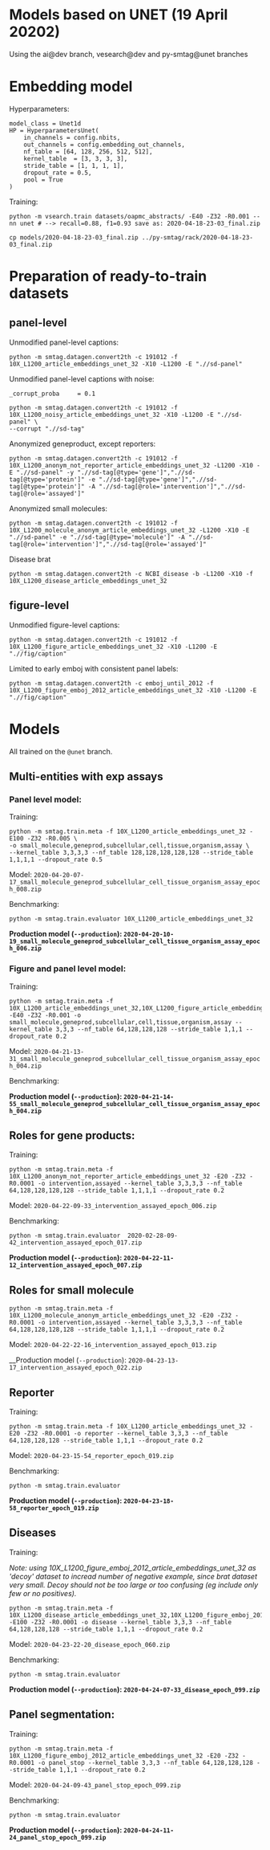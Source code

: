 # Models based on UNET (19 April 20202)

Using the ai@dev branch, vesearch@dev and py-smtag@unet branches

# Embedding model

Hyperparameters:

    model_class = Unet1d
    HP = HyperparametersUnet(
        in_channels = config.nbits,
        out_channels = config.embedding_out_channels,
        nf_table = [64, 128, 256, 512, 512],
        kernel_table  = [3, 3, 3, 3],
        stride_table = [1, 1, 1, 1],
        dropout_rate = 0.5,
        pool = True
    )

Training:

    python -m vsearch.train datasets/oapmc_abstracts/ -E40 -Z32 -R0.001 --nn unet # --> recall=0.88, f1=0.93 save as: 2020-04-18-23-03_final.zip

    cp models/2020-04-18-23-03_final.zip ../py-smtag/rack/2020-04-18-23-03_final.zip




# Preparation of ready-to-train datasets

## __panel-level__

Unmodified panel-level captions:

    python -m smtag.datagen.convert2th -c 191012 -f 10X_L1200_article_embeddings_unet_32 -X10 -L1200 -E ".//sd-panel"


Unmodified panel-level captions with noise:

    _corrupt_proba     = 0.1

    python -m smtag.datagen.convert2th -c 191012 -f 10X_L1200_noisy_article_embeddings_unet_32 -X10 -L1200 -E ".//sd-panel" \
    --corrupt ".//sd-tag"

Anonymized geneproduct, except reporters:

    python -m smtag.datagen.convert2th -c 191012 -f 10X_L1200_anonym_not_reporter_article_embeddings_unet_32 -L1200 -X10 -E ".//sd-panel" -y ".//sd-tag[@type='gene']",".//sd-tag[@type='protein']" -e ".//sd-tag[@type='gene']",".//sd-tag[@type='protein']" -A ".//sd-tag[@role='intervention']",".//sd-tag[@role='assayed']"

Anonymized small molecules:

    python -m smtag.datagen.convert2th -c 191012 -f 10X_L1200_molecule_anonym_article_embeddings_unet_32 -L1200 -X10 -E ".//sd-panel" -e ".//sd-tag[@type='molecule']" -A ".//sd-tag[@role='intervention']",".//sd-tag[@role='assayed']"

Disease brat

    python -m smtag.datagen.convert2th -c NCBI_disease -b -L1200 -X10 -f 10X_L1200_disease_article_embeddings_unet_32


## __figure-level__

Unmodified figure-level captions:

    python -m smtag.datagen.convert2th -c 191012 -f 10X_L1200_figure_article_embeddings_unet_32 -X10 -L1200 -E ".//fig/caption"

Limited to early emboj with consistent panel labels:

    python -m smtag.datagen.convert2th -c emboj_until_2012 -f 10X_L1200_figure_emboj_2012_article_embeddings_unet_32 -X10 -L1200 -E ".//fig/caption"


# Models

All trained on the `@unet` branch.

## Multi-entities with exp assays

### Panel level model:

Training:

    python -m smtag.train.meta -f 10X_L1200_article_embeddings_unet_32 -E100 -Z32 -R0.005 \
    -o small_molecule,geneprod,subcellular,cell,tissue,organism,assay \
    --kernel_table 3,3,3,3 --nf_table 128,128,128,128,128 --stride_table 1,1,1,1 --dropout_rate 0.5

Model: `2020-04-20-07-17_small_molecule_geneprod_subcellular_cell_tissue_organism_assay_epoch_008.zip`


Benchmarking:

    python -m smtag.train.evaluator 10X_L1200_article_embeddings_unet_32 

__Production model (`--production`): `2020-04-20-10-19_small_molecule_geneprod_subcellular_cell_tissue_organism_assay_epoch_006.zip`__

### Figure and panel level model:

Training:

    python -m smtag.train.meta -f 10X_L1200_article_embeddings_unet_32,10X_L1200_figure_article_embeddings_unet_32 -E40 -Z32 -R0.001 -o small_molecule,geneprod,subcellular,cell,tissue,organism,assay --kernel_table 3,3,3 --nf_table 64,128,128,128 --stride_table 1,1,1 --dropout_rate 0.2

Model: `2020-04-21-13-31_small_molecule_geneprod_subcellular_cell_tissue_organism_assay_epoch_004.zip`


Benchmarking:


__Production model (`--production`): `2020-04-21-14-55_small_molecule_geneprod_subcellular_cell_tissue_organism_assay_epoch_004.zip`__


## Roles for gene products:

Training:

    python -m smtag.train.meta -f 10X_L1200_anonym_not_reporter_article_embeddings_unet_32 -E20 -Z32 -R0.0001 -o intervention,assayed --kernel_table 3,3,3,3 --nf_table 64,128,128,128,128 --stride_table 1,1,1,1 --dropout_rate 0.2

Model: `2020-04-22-09-33_intervention_assayed_epoch_006.zip`

Benchmarking:

    python -m smtag.train.evaluator  2020-02-28-09-42_intervention_assayed_epoch_017.zip

__Production model (`--production`): `2020-04-22-11-12_intervention_assayed_epoch_007.zip`__


## Roles for small molecule

    python -m smtag.train.meta -f 10X_L1200_molecule_anonym_article_embeddings_unet_32 -E20 -Z32 -R0.0001 -o intervention,assayed --kernel_table 3,3,3,3 --nf_table 64,128,128,128,128 --stride_table 1,1,1,1 --dropout_rate 0.2

Model: `2020-04-22-22-16_intervention_assayed_epoch_013.zip`

__Production model (`--production`): `2020-04-23-13-17_intervention_assayed_epoch_022.zip`



## Reporter

Training:

    python -m smtag.train.meta -f 10X_L1200_article_embeddings_unet_32 -E20 -Z32 -R0.0001 -o reporter --kernel_table 3,3,3 --nf_table 64,128,128,128 --stride_table 1,1,1 --dropout_rate 0.2

Model: `2020-04-23-15-54_reporter_epoch_019.zip`

Benchmarking:

    python -m smtag.train.evaluator 

__Production model (`--production`): `2020-04-23-18-58_reporter_epoch_019.zip`__


## Diseases

Training:

_Note: using 10X_L1200_figure_emboj_2012_article_embeddings_unet_32 as 'decoy' dataset to incread number of negative example, since brat dataset very small. Decoy should not be too large or too confusing (eg include only few or no positives)._

    python -m smtag.train.meta -f 10X_L1200_disease_article_embeddings_unet_32,10X_L1200_figure_emboj_2012_article_embeddings_unet_32 -E100 -Z32 -R0.0001 -o disease --kernel_table 3,3,3 --nf_table 64,128,128,128 --stride_table 1,1,1 --dropout_rate 0.2

Model: `2020-04-23-22-20_disease_epoch_060.zip`

Benchmarking:

    python -m smtag.train.evaluator 

__Production model (`--production`): `2020-04-24-07-33_disease_epoch_099.zip`__


## Panel segmentation:

Training: 

    python -m smtag.train.meta -f 10X_L1200_figure_emboj_2012_article_embeddings_unet_32 -E20 -Z32 -R0.0001 -o panel_stop --kernel_table 3,3,3 --nf_table 64,128,128,128 --stride_table 1,1,1 --dropout_rate 0.2


Model: `2020-04-24-09-43_panel_stop_epoch_099.zip`

Benchmarking:

    python -m smtag.train.evaluator 

__Production model (`--production`): `2020-04-24-11-24_panel_stop_epoch_099.zip`__

